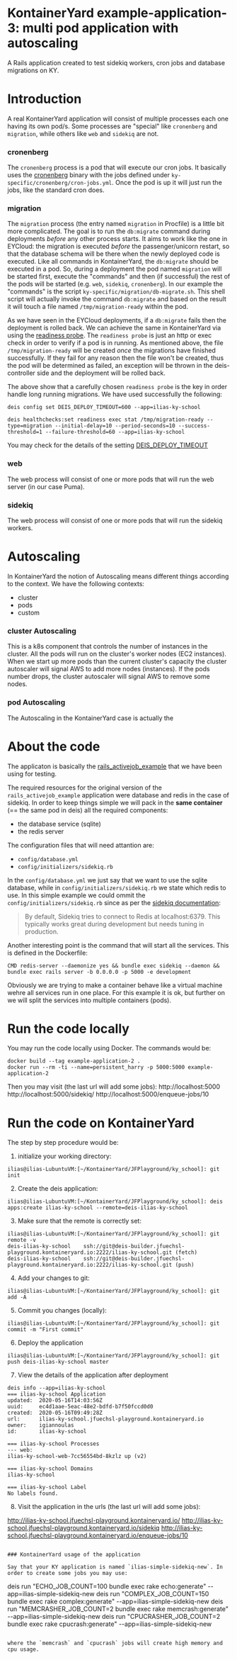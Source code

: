 # KontainerYard example-application-3: multi pod application with autoscaling

A Rails application created to test sidekiq workers, cron jobs and database migrations on KY.

# Introduction

A real KontainerYard application will consist of multiple processes each one having its own pod/s. Some processes are "special" like `cronenberg` and `migration`, while others like `web` and `sidekiq` are not. 

### cronenberg
The `cronenberg` process is a pod that will execute our cron jobs. It basically uses the [cronenberg](https://github.com/ess/cronenberg) binary with the jobs defined under `ky-specific/cronenberg/cron-jobs.yml`. Once the pod is up it will just run the jobs, like the standard cron does.

### migration
The `migration` process (the entry named `migration` in Procfile) is a little bit more complicated. The goal is to run the `db:migrate` command during deployments _before_ any other process starts. It aims to work like the one in EYCloud: the migration is executed _before_ the passenger/unicorn restart, so that the database schema will be there when the newly deployed code is executed. Like all commands in KontainerYard, the `db:migrate` should be executed in a pod. So, during a deployment the pod named `migration` will be started first, execute the "commands" and then (if successful) the rest of the pods will be started (e.g. `web`, `sidekiq`, `cronenberg`). In our example the "commands" is the script `ky-specific/migration/db-migrate.sh`. This shell script will actually invoke the command `db:migrate` and based on the result it will touch a file named `/tmp/migration-ready` within the pod.

As we have seen in the EYCloud deployments, if a `db:migrate` fails then the deployment is rolled back. We can achieve the same in KontainerYard via using the [readiness probe](https://docs.teamhephy.com/applications/managing-app-configuration/#custom-health-checks). The `readiness probe` is just an http or exec check in order to verify if a pod is in running. As mentioned above, the file `/tmp/migration-ready` will be created _once_ the migrations have finished successfully. If they fail for any reason then the file won't be created, thus the pod will be determined as failed, an exception will be thrown in the deis-controller side and the deployment will be rolled back.

The above show that a carefully chosen `readiness probe` is the key in order handle long running migrations. We have used successfully the following:

```
deis config set DEIS_DEPLOY_TIMEOUT=600 --app=ilias-ky-school

deis healthchecks:set readiness exec stat /tmp/migration-ready --type=migration --initial-delay=10 --period-seconds=10 --success-threshold=1 --failure-threshold=60 --app=ilias-ky-school

```
You may check for the details of the setting [DEIS_DEPLOY_TIMEOUT](https://docs.teamhephy.com/applications/deploying-apps/#tuning-application-settings)

### web
The web process will consist of one or more pods that will run the web server (in our case Puma).

### sidekiq
The web process will consist of one or more pods that will run the sidekiq workers.

# Autoscaling
In KontainerYard the notion of Autoscaling means different things according to the context. We have the following contexts:

* cluster
* pods
* custom

### cluster Autoscaling

This is a k8s component that controls the number of instances in the cluster. All the pods will run on the cluster's worker nodes (EC2 instances). When we start up more pods than the current cluster's capacity the  cluster autoscaler will signal AWS to add more nodes (instances). If the pods number drops, the cluster autoscaler will signal AWS to remove some nodes.


### pod Autoscaling

The Autoscaling in the KontainerYard case is actually the [](https://docs.teamhephy.com/applications/managing-app-processes/#autoscale)

# About the code

The applicaton is basically the [rails_activejob_example](https://github.com/engineyard/rails_activejob_example) that we have been using for testing. 

The required resources for the original version of the `rails_activejob_example` application were database and redis in the case of sidekiq. In order to keep things simple we will pack in the **same container** (== the same pod in deis) all the required components:

* the database service (sqlite)
* the redis server

The configuration files that will need attantion are:

* `config/database.yml`
* `config/initializers/sidekiq.rb`

In the `config/database.yml` we just say that we want to use the sqlite database, while in `config/initializers/sidekiq.rb` we state which redis to use. In this simple example we could ommit the `config/initializers/sidekiq.rb` since as per the [sidekiq documentation](https://github.com/mperham/sidekiq/wiki/Using-Redis):
> By default, Sidekiq tries to connect to Redis at localhost:6379. This typically works great during development but needs tuning in production.

Another interesting point is the command that will start all the services. This is defined in the Dockerfile:

```
CMD redis-server --daemonize yes && bundle exec sidekiq --daemon && bundle exec rails server -b 0.0.0.0 -p 5000 -e development
```

Obviously we are trying to make a container behave like a virtual machine wehre all services run in one place. For this example it is ok, but further on we will split the services into multiple containers (pods).

# Run the code locally 

You may run the code locally using Docker. The commands would be:

```
docker build --tag example-application-2 .
docker run --rm -ti --name=persistent_harry -p 5000:5000 example-application-2
```
Then you may visit (the last url will add some jobs): 
http://localhost:5000
http://localhost:5000/sidekiq/
http://localhost:5000/enqueue-jobs/10

# Run the code on KontainerYard

The step by step procedure would be:

1. initialize your working directory:
```
ilias@ilias-LubuntuVM:[~/KontainerYard/JFPlayground/ky_school]: git init
```
2. Create the deis application:
```
ilias@ilias-LubuntuVM:[~/KontainerYard/JFPlayground/ky_school]: deis apps:create ilias-ky-school --remote=deis-ilias-ky-school
```
3. Make sure that the remote is correctly set: 
```
ilias@ilias-LubuntuVM:[~/KontainerYard/JFPlayground/ky_school]: git remote -v
deis-ilias-ky-school    ssh://git@deis-builder.jfuechsl-playground.kontaineryard.io:2222/ilias-ky-school.git (fetch)
deis-ilias-ky-school    ssh://git@deis-builder.jfuechsl-playground.kontaineryard.io:2222/ilias-ky-school.git (push)
```
4. Add your changes to git:
```
ilias@ilias-LubuntuVM:[~/KontainerYard/JFPlayground/ky_school]: git add -A
```
5. Commit you changes (locally):
```
ilias@ilias-LubuntuVM:[~/KontainerYard/JFPlayground/ky_school]: git commit -m "First commit" 
```
6. Deploy the application
```
ilias@ilias-LubuntuVM:[~/KontainerYard/JFPlayground/ky_school]: git push deis-ilias-ky-school master
```
7. View the details of the application after deployment 

```
deis info --app=ilias-ky-school
=== ilias-ky-school Application
updated:  2020-05-16T14:03:56Z
uuid:     ec4d1aae-5eac-48e2-bdfd-b7f50fccd0d0
created:  2020-05-16T09:49:28Z
url:      ilias-ky-school.jfuechsl-playground.kontaineryard.io
owner:    igiannoulas
id:       ilias-ky-school

=== ilias-ky-school Processes
--- web:
ilias-ky-school-web-7cc56554bd-8kzlz up (v2)

=== ilias-ky-school Domains
ilias-ky-school

=== ilias-ky-school Label
No labels found.
```

8. Visit the application in the urls (the last url will add some jobs): 

http://ilias-ky-school.jfuechsl-playground.kontaineryard.io/
http://ilias-ky-school.jfuechsl-playground.kontaineryard.io/sidekiq
http://ilias-ky-school.jfuechsl-playground.kontaineryard.io/enqueue-jobs/10






```

### KontainerYard usage of the application

Say that your KY application is named `ilias-simple-sidekiq-new`. In order to create some jobs you may use:

```
deis run "ECHO_JOB_COUNT=100 bundle exec rake echo:generate" --app=ilias-simple-sidekiq-new
deis run "COMPLEX_JOB_COUNT=150 bundle exec rake complex:generate" --app=ilias-simple-sidekiq-new
deis run "MEMCRASHER_JOB_COUNT=2 bundle exec rake memcrash:generate" --app=ilias-simple-sidekiq-new
deis run "CPUCRASHER_JOB_COUNT=2 bundle exec rake cpucrash:generate" --app=ilias-simple-sidekiq-new
```

where the `memcrash` and `cpucrash` jobs will create high memory and cpu usage.
